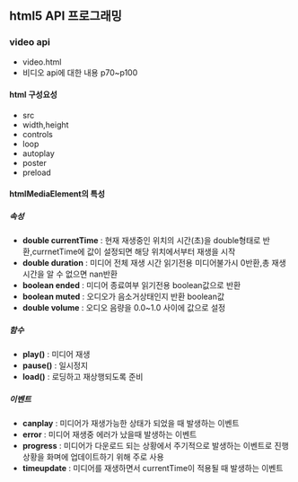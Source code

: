 ## html5 API 프로그래밍
### video api
- video.html
- 비디오 api에 대한 내용 p70~p100

#### html 구성요성
- src
- width,height
- controls
- loop
- autoplay
- poster
- preload

#### htmlMediaElement의 특성

##### 속성
- **double currentTime** : 현재 재생중인 위치의 시간(초)을 double형태로 반환,currnetTime에 값이 설정되면 해당 위치에서부터 재생을 시작
- **double duration** : 미디어 전체 재생 시간 읽기전용 미디어불가시 0반환,총 재생시간을 알 수 없으면 nan반환
- **boolean ended** : 미디어 종료여부 읽기전용 boolean값으로 반환
- **boolean muted** : 오디오가 음소거상태인지 반환 boolean값
- **double volume** : 오디오 음량을 0.0~1.0 사이에 값으로 설정

##### 함수
- **play()** : 미디어 재생
- **pause()** : 일시정지
- **load()** : 로딩하고 재상행되도록 준비

##### 이벤트
- **canplay** : 미디어가 재생가능한 상태가 되었을 때 발생하는 이벤트
- **error** : 미디어 재생중 에러가 났을때 발생하는 이벤트
- **progress** : 미디어가 다운로드 되는 상황에서 주기적으로 발생하는 이벤트로 진행상황을 화며에 업데이트하기 위해 주로 사용
- **timeupdate** : 미디어를 재생하면서 currentTime이 적용될 때 발생하는 이벤트